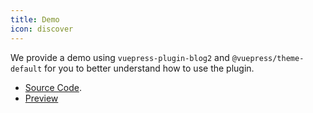 ```yaml
---
title: Demo
icon: discover
---
```


We provide a demo using `vuepress-plugin-blog2` and `@vuepress/theme-default` for you to better understand how to use the plugin.

- [Source Code](https://github.com/vuepress-theme-hope/vuepress-theme-hope/tree/main/demo/blog2/).
- [Preview](https://vuepress-theme-hope.github.io/blog2-demo/)
